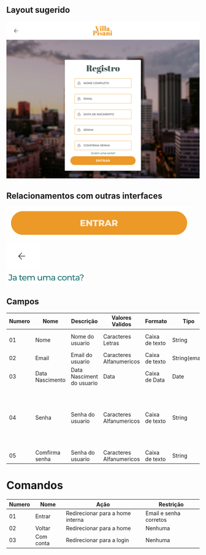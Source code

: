 ## Layout sugerido
<!-- Image -->
![Layout do Login](../images/registro.png)

## Relacionamentos com outras interfaces
<!-- Image dos redirecionamento -->
![Layout do Login](../images/button-login.png)<br/>
![Layout do Login](../images/arrow-login.png)<br/>
![Layout do Login](../images/link-registro.png)<br/>

## Campos

| Numero  | Nome               | Descrição                                    | Valores Validos         | Formato        | Tipo          | Restrições    |
|---------|--------------------|----------------------------------------------|-------------------------|----------------|---------------|---------------|
|    01   | Nome               | Nome do usuario                              | Caracteres Letras       | Caixa de texto | String        | Maior que 10 caracteres |
|    02   | Email              | Email do usuario                             | Caracteres Alfanumericos| Caixa de texto | String(email) | Email valido  |
|    03   | Data Nascimento    | Data Nasciment do usuario                    | Data                    | Caixa de Data  | Date          | Ter pelo menos dois anos|
|    04   | Senha              | Senha do usuario                             | Caracteres Alfanumericos| Caixa de texto | String        | Ter pelo menos 6 caracteres uma letra maiuscula, um símbolo e um numero  |
|    05   | Comfirma senha     | Senha do usuario                             | Caracteres Alfanumericos| Caixa de texto | String        | Ser igual a senha  |

# Comandos
| Numero  | Nome               | Ação                                    | Restrição              |
|---------|--------------------|-----------------------------------------|------------------------|
|   01    |  Entrar            | Redirecionar para a home interna        | Email e senha corretos |  
|   02    |  Voltar            | Redirecionar para a home                | Nenhuma                |  
|   03    |  Com conta         | Redirecionar para a login               | Nenhuma                |  